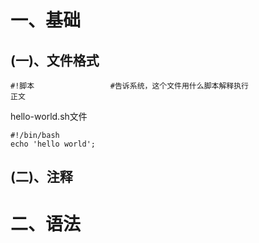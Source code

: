 # 一、基础

## (一)、文件格式	

```shell
#!脚本                 #告诉系统，这个文件用什么脚本解释执行
正文
```

hello-world.sh文件

```shell
#!/bin/bash
echo 'hello world';
```



## (二)、注释

# 二、语法

